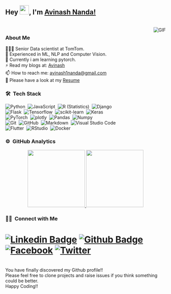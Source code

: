## Hey <img src="https://github.com/TheDudeThatCode/TheDudeThatCode/blob/master/Assets/Hi.gif" width="29px">, I'm [Avinash Nanda!](https://www.linkedin.com/in/avinash-nanda/) 


<br />
<img align="right" alt="GIF" src="https://media.giphy.com/media/f3iwJFOVOwuy7K6FFw/giphy.gif?cid=790b7611bed7f16a3917891041cbe8e8cc649e0e20ebdea0&rid=giphy.gif&ct=g" />

### About Me
👨🏽‍💻 Senior Data scientist at TomTom.\
🌱 Experienced in ML, NLP and Computer Vision.\
💬 Currently i am learning pytorch.\
⚡️ Read my blogs at: [Avinash](https://avinash-ml.github.io/)\
📫 How to reach me: avinash1nanda@gmail.com\
📝 Please have a look at my [Resume](https://drive.google.com/file/d/17GDrRRChpeNduRWk7U7k09-yJpd7puPS/view?usp=sharing)


### 🛠 &nbsp;Tech Stack

![Python](https://img.shields.io/badge/-Python-05122A?style=flat&logo=python)&nbsp;
![JavaScript](https://img.shields.io/badge/-JavaScript-05122A?style=flat&logo=javascript)&nbsp;
![R (Statistics)](https://img.shields.io/badge/-R-05122A?style=flat&logo=R&logoColor=276DC3)&nbsp;
![Django](https://img.shields.io/badge/-Django-05122A?style=flat&logo=django&logoColor=092E20)&nbsp;\
![Flask](https://img.shields.io/badge/-Flask-05122A?style=flat&logo=flask)&nbsp;
![Tensorflow](https://img.shields.io/badge/TensorFlow-FF6F00?style=flat&logo=TensorFlow&logoColor=white)&nbsp;
![scikit-learn](https://img.shields.io/badge/scikit_learn-F7931E?style=flat&logo=scikit-learn&logoColor=white)&nbsp;
![Keras](https://img.shields.io/badge/Keras-D00000?style=flat&logo=Keras&logoColor=white)&nbsp;\
![PyTorch](https://img.shields.io/badge/PyTorch-EE4C2C?style=flat&logo=PyTorch&logoColor=white)&nbsp;
![plotly](https://img.shields.io/badge/Plotly-239120?style=flat&logo=plotly&logoColor=white)&nbsp;
![Pandas](https://img.shields.io/badge/Pandas-2C2D72?style=flat&logo=pandas&logoColor=white)&nbsp;
![Numpy](https://img.shields.io/badge/Numpy-777BB4?style=flat&logo=numpy&logoColor=white)&nbsp;\
![Git](https://img.shields.io/badge/-Git-05122A?style=flat&logo=git)&nbsp;
![GitHub](https://img.shields.io/badge/-GitHub-05122A?style=flat&logo=github)&nbsp;
![Markdown](https://img.shields.io/badge/-Markdown-05122A?style=flat&logo=markdown)&nbsp;
![Visual Studio Code](https://img.shields.io/badge/-Visual%20Studio%20Code-05122A?style=flat&logo=visual-studio-code&logoColor=007ACC)&nbsp;\
![Flutter](https://img.shields.io/badge/-flutter-45D1FD?style=flat&logoColor=092E20&logo=flutter)&nbsp;
![RStudio](https://img.shields.io/badge/-RStudio-05122A?style=flat&logo=rstudio)&nbsp;
![Docker](https://img.shields.io/badge/-docker-1090D1?style=flat&logoColor=white&logo=docker)&nbsp;


	



### ⚙️ &nbsp;GitHub Analytics

<p align="center">
<a href="https://github.com/avinashnanda">
  <img height="180em" src="https://github-readme-stats-eight-theta.vercel.app/api?username=avinashnanda&show_icons=true&theme=algolia&include_all_commits=true&count_private=true"/>
  <img height="180em" src="https://github-readme-stats-eight-theta.vercel.app/api/top-langs/?username=avinashnanda&layout=compact&langs_count=8&theme=algolia"/>
</a>
</p>

### 🤝🏻 &nbsp;Connect with Me
# [![Linkedin Badge](https://img.shields.io/badge/-LinkedIn-0077B5?style=flat&logo=Linkedin&logoColor=white&link=https://www.linkedin.com/in/jjean-jacques10/)](https://www.linkedin.com/in/avinash-nanda/) [![Github Badge](https://img.shields.io/badge/-Github-242A2D?style=flat&logo=Github&logoColor=white&link=https://github.com/avinashnanda/)](https://github.com/avinashnanda/) [![Facebook](https://img.shields.io/badge/Facebook-1877F2?style=flat&logo=facebook&logoColor=white)](https://www.facebook.com/avinash.nanda.73) [![Twitter](https://img.shields.io/badge/Twitter-1DA1F2?style=flat&logo=twitter&logoColor=white)](https://twitter.com/avinash53651945)

<br/>
You have finally discovered my Github profile!!
<br/>
Please feel free to clone projects and raise issues if you think something could be better.
<br/>
Happy Coding!!
